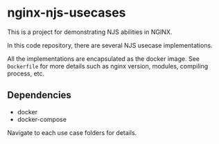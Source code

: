 # nginx-njs-usecases

This is a project for demonstrating NJS abilities in NGINX.

In this code repository, there are several NJS usecase implementations.

All the implementations are encapsulated as the docker image. 
See `Dockerfile` for more details such as nginx version, modules, compiling process, etc. 

## Dependencies

* docker
* docker-compose

Navigate to each use case folders for details.
